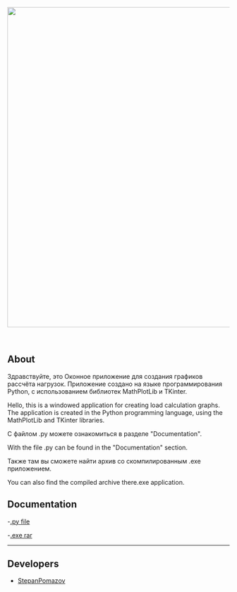 <p align="center">
      <img src="https://i.postimg.cc/sDrpGMcw/iqocltre.png" width="726">
</p>

<p align="center">
   <img src="" alt="">
   <img src="" alt="">
   <img src="" alt="">
</p>

## About

Здравствуйте, это Оконное приложение для создания графиков рассчёта нагрузок. Приложение создано на языке программирования Python, с использованием библиотек MathPlotLib и TKinter.

Hello, this is a windowed application for creating load calculation graphs. The application is created in the Python programming language, using the MathPlotLib and TKinter libraries.




С файлом .py можете ознакомиться в разделе "Documentation".

With the file .py can be found in the "Documentation" section.




Также там вы сможете найти архив со скомпилированным .exe приложением.

You can also find the compiled archive there.exe application.

## Documentation

-[.py file](https://github.com/stepanpomazov/nngasu-plots-of-loads/blob/main/vis.pyw)

-[.exe rar](https://github.com/stepanpomazov/nngasu-plots-of-loads/blob/main/exe.rar)

***

## Developers

- [StepanPomazov](https://github.com/stepanpomazov)


